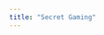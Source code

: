 ```yaml
---
title: "Secret Gaming"
---
```


<hero-mixed-cms section="aboutSecretGaming">

</hero-mixed-cms>

<content-navigator-cms section="aboutSecretGaming">


</content-navigator-cms>